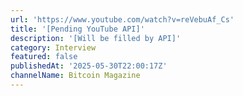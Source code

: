 ```yaml
---
url: 'https://www.youtube.com/watch?v=reVebuAf_Cs'
title: '[Pending YouTube API]'
description: '[Will be filled by API]'
category: Interview
featured: false
publishedAt: '2025-05-30T22:00:17Z'
channelName: Bitcoin Magazine
---
```


